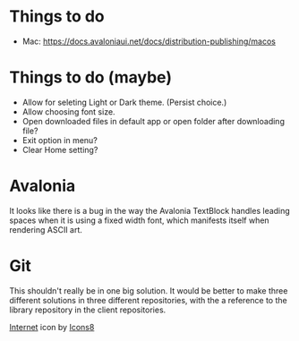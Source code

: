 ﻿# Things to do
* Mac: https://docs.avaloniaui.net/docs/distribution-publishing/macos

# Things to do (maybe)
* Allow for seleting Light or Dark theme. (Persist choice.)
* Allow choosing font size.
* Open downloaded files in default app or open folder after downloading file?
* Exit option in menu?
* Clear Home setting?

# Avalonia 
It looks like there is a bug in the way the Avalonia TextBlock handles leading 
spaces when it is using a fixed width font, which manifests itself when rendering 
ASCII art.

# Git
This shouldn't really be in one big solution. It would be better to make three different
solutions in three different repositories, with the a reference to the library repository
in the client repositories.

<a target="_blank" href="https://icons8.com/icon/53874/internet">Internet</a> icon by <a target="_blank" href="https://icons8.com">Icons8</a>

